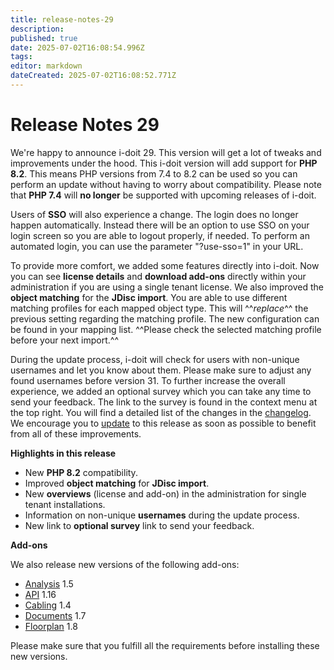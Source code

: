 ```yaml
---
title: release-notes-29
description: 
published: true
date: 2025-07-02T16:08:54.996Z
tags: 
editor: markdown
dateCreated: 2025-07-02T16:08:52.771Z
---
```


# Release Notes 29

We're happy to announce i-doit 29. This version will get a lot of tweaks and improvements under the hood.
This i-doit version will add support for **PHP 8.2**. This means PHP versions from 7.4 to 8.2 can be used so you can perform an update without having to worry about compatibility. Please note that **PHP 7.4** will **no longer** be supported with upcoming releases of i-doit.

Users of **SSO** will also experience a change. The login does no longer happen automatically. Instead there will be an option to use SSO on your login screen so you are able to logout properly, if needed. To perform an automated login, you can use the parameter "?use-sso=1" in your URL.

To provide more comfort, we added some features directly into i-doit. Now you can see **license details** and **download add-ons** directly within your administration if you are using a single tenant license.
We also improved the **object matching** for the **JDisc import**. You are able to use different matching profiles for each mapped object type. This will ^^_replace_^^ the previous setting regarding the matching profile. The new configuration can be found in your mapping list. ^^Please check the selected matching profile before your next import.^^

During the update process, i-doit will check for users with non-unique usernames and let you know about them. Please make sure to adjust any found usernames before version 31.
To further increase the overall experience, we added an optional survey which you can take any time to send your feedback. The link to the survey is found in the context menu at the top right.
You will find a detailed list of the changes in the [changelog](../changelogs/changelog-29.md). We encourage you to [update](../../wartung-und-betrieb/update-einspielen.md) to this release as soon as possible to benefit from all of these improvements.

**Highlights in this release**

-   New **PHP 8.2** compatibility.
-   Improved **object matching** for **JDisc import**.
-   New **overviews** (license and add-on) in the administration for single tenant installations.
-   Information on non-unique **usernames** during the update process.
-   New link to **optional survey** link to send your feedback.

**Add-ons**

We also release new versions of the following add-ons:

-   [Analysis](../../i-doit-add-ons/analysis.md) 1.5
-   [API](../../i-doit-add-ons/api/index.md) 1.16
-   [Cabling](../../i-doit-add-ons/cabling.md) 1.4
-   [Documents](../../i-doit-add-ons/documents/index.md) 1.7
-   [Floorplan](../../i-doit-add-ons/floorplan.md) 1.8

Please make sure that you fulfill all the requirements before installing these new versions.
